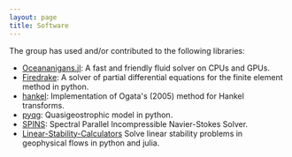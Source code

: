 ```yaml
---
layout: page
title: Software
---
```


The group has used and/or contributed to the following libraries:

* [Oceananigans.jl](https://clima.github.io/OceananigansDocumentation/stable/): A fast and friendly fluid solver on CPUs and GPUs.
* [Firedrake](https://www.firedrakeproject.org/): A solver of partial differential equations for the finite element method in python.
* [hankel](https://github.com/steven-murray/hankel): Implementation of Ogata's (2005) method for Hankel transforms.
* [pyqg](https://github.com/pyqg/pyqg): Quasigeostrophic model in python.
* [SPINS](https://wiki.math.uwaterloo.ca/fluidswiki/index.php?title=SPINS): Spectral Parallel Incompressible Navier-Stokes Solver.
* [Linear-Stability-Calculators](https://github.com/francispoulin/Linear-Stability-Calculators) Solve linear stability problems in geophysical flows in python and julia.
